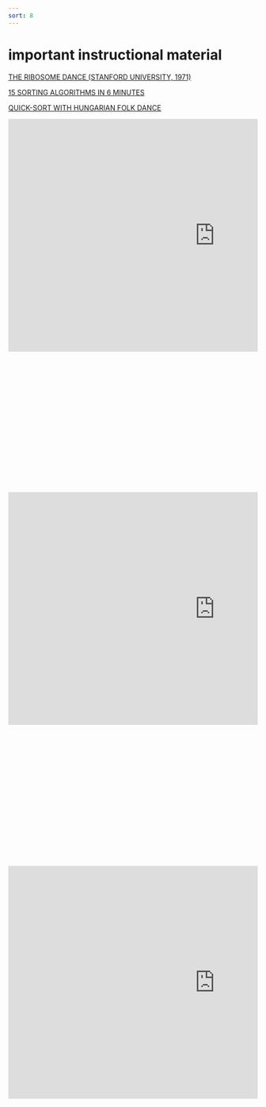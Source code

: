 ```yaml
---
sort: 8
---
```

# important instructional material

<a href="https://www.youtube.com/watch?v=WTRmvnlNVw4">THE RIBOSOME DANCE (STANFORD UNIVERSITY, 1971)</a>

<a href="https://www.youtube.com/watch?v=kPRA0W1kECg&t=3s">15 SORTING ALGORITHMS IN 6 MINUTES</a>

<a href="https://www.youtube.com/watch?v=ywWBy6J5gz8">QUICK-SORT WITH HUNGARIAN FOLK DANCE</a>










<div style="position: relative; padding-bottom: 56.25%; height: 0; overflow: hidden; max-width: 100%; height: auto;">
<iframe width="833" height="469" src="https://www.youtube.com/watch?v=WTRmvnlNVw4" title="YouTube video player" frameborder="0" allow="accelerometer; autoplay; clipboard-write; encrypted-media; gyroscope; picture-in-picture" allowfullscreen></iframe>
</div>
<div style="position: relative; padding-bottom: 56.25%; height: 0; overflow: hidden; max-width: 100%; height: auto;">
<iframe width="833" height="469" src="https://www.youtube.com/watch?v=kPRA0W1kECg&t=3s" frameborder="0" allow="accelerometer; autoplay; clipboard-write; encrypted-media; gyroscope; picture-in-picture" allowfullscreen></iframe>
</div>
<div style="position: relative; padding-bottom: 56.25%; height: 0; overflow: hidden; max-width: 100%; height: auto;">
<iframe width="833" height="469" src="https://www.youtube.com/watch?v=ywWBy6J5gz8" title="YouTube video player" frameborder="0" allow="accelerometer; autoplay; clipboard-write; encrypted-media; gyroscope; picture-in-picture" allowfullscreen></iframe>
</div>
